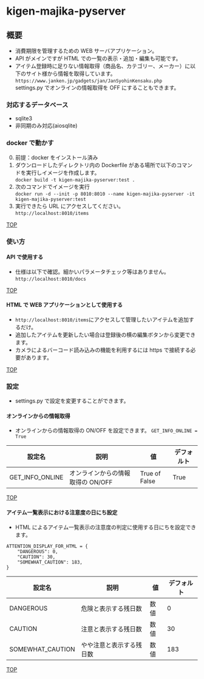 # kigen-majika-pyserver

## 概要

- 消費期限を管理するための WEB サーバアプリケーション。
- API がメインですが HTML での一覧の表示・追加・編集も可能です。
- アイテム登録時に足りない情報取得（商品名、カテゴリー、メーカー）に以下のサイト様から情報を取得しています。
  `https://www.janken.jp/gadgets/jan/JanSyohinKensaku.php`
  <br>settings.py でオンラインの情報取得を OFF にすることもできます。

### 対応するデータベース

- sqlite3
- 非同期のみ対応(aiosqlite)

### docker で動かす

0. 前提：docker をインストール済み
1. ダウンロードしたディレクトリ内の Dockerfile がある場所で以下のコマンドを実行しイメージを作成します。<br>
   `docker build -t kigen-majika-pyserver:test .`
2. 次のコマンドでイメージを実行<br>
   `docker run -d --init -p 8010:8010 --name kigen-majika-pyserver -it kigen-majika-pyserver:test`
3. 実行できたら URL にアクセスしてください。<br>
   `http://localhost:8010/items`

[TOP](#kigen-majika-pyserver)

### 使い方

#### API で使用する

- 仕様は以下で確認。細かいパラメータチェック等はありません。
  `http://localhost:8010/docs`

[TOP](#kigen-majika-pyserver)

#### HTML で WEB アプリケーションとして使用する

- `http://localhost:8010/items`にアクセスして管理したいアイテムを追加するだけ。
- 追加したアイテムを更新したい場合は登録後の横の編集ボタンから変更できます。
- カメラによるバーコード読み込みの機能を利用するには https で接続する必要があります。

[TOP](#kigen-majika-pyserver)

### 設定

- settings.py で設定を変更することができます。

#### オンラインからの情報取得

- オンラインからの情報取得の ON/OFF を設定できます。
  `GET_INFO_ONLINE = True`

| 設定名          | 説明                              | 値            | デフォルト |
| --------------- | --------------------------------- | ------------- | ---------- |
| GET_INFO_ONLINE | オンラインからの情報取得の ON/OFF | True of False | True       |

[TOP](#kigen-majika-pyserver)

#### アイテム一覧表示における注意度の日にち設定

- HTML によるアイテム一覧表示の注意度の判定に使用する日にちを設定できます。

```
ATTENTION_DISPLAY_FOR_HTML = {
    "DANGEROUS": 0,
    "CAUTION": 30,
    "SOMEWHAT_CAUTION": 183,
}
```

| 設定名           | 説明                     | 値   | デフォルト |
| ---------------- | ------------------------ | ---- | ---------- |
| DANGEROUS        | 危険と表示する残日数     | 数値 | 0          |
| CAUTION          | 注意と表示する残日数     | 数値 | 30         |
| SOMEWHAT_CAUTION | やや注意と表示する残日数 | 数値 | 183        |

[TOP](#kigen-majika-pyserver)
